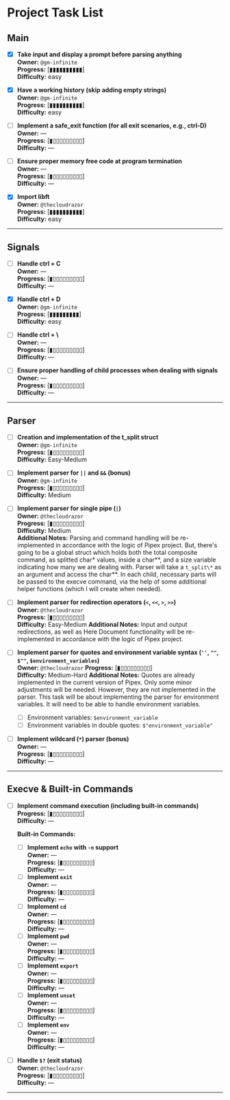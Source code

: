 # Project Task List

## Main

- [x] **Take input and display a prompt before parsing anything**  
  **Owner:** `@gm-infinite`  
  **Progress:** [▮▮▮▮▮▮▮▮▮▮]  
  **Difficulty:** easy

- [x] **Have a working history (skip adding empty strings)**  
  **Owner:** `@gm-infinite`  
  **Progress:** [▮▮▮▮▮▮▮▮▮▮]  
  **Difficulty:** easy

- [ ] **Implement a safe_exit function (for all exit scenarios, e.g., ctrl-D)**  
  **Owner:** —  
  **Progress:** [▮▯▯▯▯▯▯▯▯▯]  
  **Difficulty:** —

- [ ] **Ensure proper memory free code at program termination**  
  **Owner:** —  
  **Progress:** [▮▯▯▯▯▯▯▯▯▯]  
  **Difficulty:** —

- [x] **Import libft**  
  **Owner:** `@thecloudrazor`  
  **Progress:** [▮▮▮▮▮▮▮▮▮▮]  
  **Difficulty:** easy

---

## Signals

- [ ] **Handle ctrl + C**  
  **Owner:** —  
  **Progress:** [▮▯▯▯▯▯▯▯▯▯]  
  **Difficulty:** —

- [x] **Handle ctrl + D**  
  **Owner:** `@gm-infinite`  
  **Progress:** [▮▮▮▮▮▮▮▮▮]  
  **Difficulty:** easy

- [ ] **Handle ctrl + \\**  
  **Owner:** —  
  **Progress:** [▮▯▯▯▯▯▯▯▯▯]  
  **Difficulty:** —

- [ ] **Ensure proper handling of child processes when dealing with signals**  
  **Owner:** —  
  **Progress:** [▮▯▯▯▯▯▯▯▯▯]  
  **Difficulty:** —

---

## Parser

- [ ] **Creation and implementation of the t_split struct**  
  **Owner:** `@gm-infinite`  
  **Progress:** [▮▯▯▯▯▯▯▯▯▯]  
  **Difficulty:** Easy-Medium

- [ ] **Implement parser for `||` and `&&` (bonus)**  
  **Owner:** `@gm-infinite`  
  **Progress:** [▮▯▯▯▯▯▯▯▯▯]  
  **Difficulty:** Medium

- [ ] **Implement parser for single pipe (`|`)**  
  **Owner:** `@thecloudrazor`  
  **Progress:** [▮▯▯▯▯▯▯▯▯▯]  
  **Difficulty:** Medium  
  **Additional Notes:** Parsing and command handling will be re-implemented in accordance with the logic of Pipex project. But, there's going to be a global struct which holds both the total composite command, as splitted char* values, inside a char**, and a size variable indicating how many we are dealing with. Parser will take a `t_split\*` as an argument and access the char**. In each child, necessary parts will be passed to the execve command, via the help of some additional helper functions (which I will create when needed).

- [ ] **Implement parser for redirection operators (`<`, `<<`, `>`, `>>`)**  
  **Owner:** `@thecloudrazor`  
  **Progress:** [▮▯▯▯▯▯▯▯▯▯]  
  **Difficulty:** Easy-Medium
  **Additional Notes:** Input and output redirections, as well as Here Document functionality will be re-implemented in accordance with the logic of Pipex project. 

- [ ] **Implement parser for quotes and environment variable syntax (`''`, `""`, `$""`, `$environment_variables`)**  
  **Owner:** `@thecloudrazor`
  **Progress:** [▮▯▯▯▯▯▯▯▯▯]  
  **Difficulty:** Medium-Hard
  **Additional Notes:** Quotes are already implemented in the current version of Pipex. Only some minor adjustments will be needed. However, they are not implemented in the parser. This task will be about implementing the parser for environment variables. It will need to be able to handle environment variables.
    - [ ] Environment variables: `$environment_variable`
    - [ ] Environment variables in double quotes: `$"environment_variable"`

- [ ] **Implement wildcard (`*`) parser (bonus)**  
  **Owner:** —  
  **Progress:** [▮▯▯▯▯▯▯▯▯▯]  
  **Difficulty:** —

---

## Execve & Built-in Commands

- [ ] **Implement command execution (including built-in commands)**  
  **Progress:** [▮▯▯▯▯▯▯▯▯▯]  
  **Difficulty:** —

  **Built-in Commands:**
  - [ ] **Implement `echo` with `-n` support**  
    **Owner:** —  
    **Progress:** [▮▯▯▯▯▯▯▯▯▯]  
    **Difficulty:** —
  - [ ] **Implement `exit`**  
    **Owner:** —  
    **Progress:** [▮▯▯▯▯▯▯▯▯▯]  
    **Difficulty:** —
  - [ ] **Implement `cd`**  
    **Owner:** —  
    **Progress:** [▮▯▯▯▯▯▯▯▯▯]  
    **Difficulty:** —
  - [ ] **Implement `pwd`**  
    **Owner:** —  
    **Progress:** [▮▯▯▯▯▯▯▯▯▯]  
    **Difficulty:** —
  - [ ] **Implement `export`**  
    **Owner:** —  
    **Progress:** [▮▯▯▯▯▯▯▯▯▯]  
    **Difficulty:** —
  - [ ] **Implement `unset`**  
    **Owner:** —  
    **Progress:** [▮▯▯▯▯▯▯▯▯▯]  
    **Difficulty:** —
  - [ ] **Implement `env`**  
    **Owner:** —  
    **Progress:** [▮▯▯▯▯▯▯▯▯▯]  
    **Difficulty:** —

- [ ] **Handle `$?` (exit status)**  
  **Owner:** `@thecloudrazor`  
  **Progress:** [▮▯▯▯▯▯▯▯▯▯]  
  **Difficulty:** —

---
